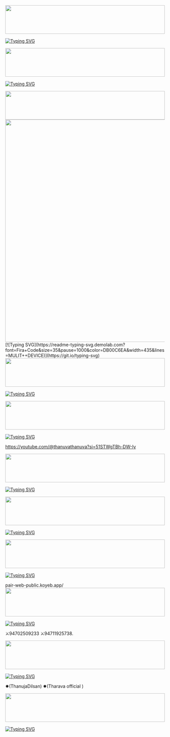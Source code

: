 <img src="https://i.imgur.com/dBaSKWF.gif" height="90" width="100%">


[![Typing SVG](https://readme-typing-svg.demolab.com?font=Fira+Code&size=50&letterSpacing=norma&pause=1000&color=3E02F7E1&vCenter=true&multiline=true&width=435&height=100&lines=WELCOME+)](https://git.io/typing-svg)


<img src="https://i.imgur.com/dBaSKWF.gif" height="90" width="100%">


[![Typing SVG](https://readme-typing-svg.demolab.com?font=Fira+Code&size=35&pause=1000&color=FF0101EA&width=435&lines=%F0%9D%97%A7%F0%9D%97%9B%F0%9D%97%94%F0%9D%97%A1%F0%9D%97%A8%F0%9D%97%9D%F0%9D%97%94-%F0%9D%97%9E%F0%9D%97%9C%F0%9D%97%A1%F0%9D%97%9A-%F0%9D%97%A0%F0%9D%97%97)](https://git.io/typing-svg)


<img src="https://i.imgur.com/dBaSKWF.gif" height="90" width="100%">

<img src="https://telegra.ph/file/900435c6d3157c98c3c88.jpg"  width="700px">
</a> 
[![Typing SVG](https://readme-typing-svg.demolab.com?font=Fira+Code&size=35&pause=1000&color=DB00C6EA&width=435&lines=MULIT++DEVICE)](https://git.io/typing-svg)


<img src="https://i.imgur.com/dBaSKWF.gif" height="90" width="100%">


[![Typing SVG](https://readme-typing-svg.demolab.com?font=Fira+Code&pause=1000&color=8A7000&background=532FFF00&width=435&lines=HI%F0%9F%91%8B)](https://git.io/typing-svg)

 
<img src="https://i.imgur.com/dBaSKWF.gif" height="90" width="100%">

[![Typing SVG](https://readme-typing-svg.demolab.com?font=Fira+Code&pause=1000&color=8A7000&background=532FFF00&width=435&lines=%E2%9C%B9YOUTOUBE+CHANNEL+LINK%E2%9C%B9)](https://git.io/typing-svg)

https://youtube.com/@thanuvathanuva?si=51STWgTBh-DW-Iy


<img src="https://i.imgur.com/dBaSKWF.gif" height="90" width="100%">


[![Typing SVG](https://readme-typing-svg.demolab.com?font=Fira+Code&pause=1000&color=FF35B2&background=532FFF00&width=435&lines=%E2%9C%B9TIK+TOK+CHANNEL+LINK%E2%9C%B9)](https://git.io/typing-svg)


<img src="https://i.imgur.com/dBaSKWF.gif" height="90" width="100%">


[![Typing SVG](https://readme-typing-svg.demolab.com?font=Fira+Code&pause=1000&color=5574FF&background=532FFF00&width=435&lines=%E2%9C%B9WHATSAPP+CHANNEL+LINK%E2%9C%B9)](https://git.io/typing-svg)


<img src="https://i.imgur.com/dBaSKWF.gif" height="90" width="100%">


[![Typing SVG](https://readme-typing-svg.demolab.com?font=Fira+Code&pause=1000&color=39C6FF&background=532FFF00&width=435&lines=%E2%9C%B9PAIE+WEBSITE+LINK%E2%9C%B9)](https://git.io/typing-svg)

pair-web-public.koyeb.app/
<img src="https://i.imgur.com/dBaSKWF.gif" height="90" width="100%">

[![Typing SVG](https://readme-typing-svg.demolab.com?font=Fira+Code&pause=1000&color=C7FF01&background=532FFF00&width=435&lines=%E2%9C%B9OWNER++NUMBER+%E2%9C%B9)](https://git.io/typing-svg)

⚔94702509233
⚔94711925738.

<img src="https://i.imgur.com/dBaSKWF.gif" height="90" width="100%">


[![Typing SVG](https://readme-typing-svg.demolab.com?font=Fira+Code&pause=1000&color=2700FF&background=532FFF00&width=435&lines=%E2%9C%B9OWNER+%E2%9C%B9)](https://git.io/typing-svg)

✹(ThanujaDilsan)
✹(Tharava official )


<img src="https://i.imgur.com/dBaSKWF.gif" height="90" width="100%">


[![Typing SVG](https://readme-typing-svg.demolab.com?font=Fira+Code&pause=1000&color=7AFFE3&background=532FFF00&width=435&lines=%E2%9C%B9%3D%3D%3D%3D%3D%3D%3D%3D%3D%3D%3D%3D%3D%3D%3D%3D%3D%3D%3D%3D%3D%3D%3D%3D%3D%3D%3D%3D%3D%3D%3D%3D%3D%3D%3D%3D%3D%3D%3D%3D%3D%3D%3D%3D%3D%3D%3D%3D%3D%3D%3D%3D%3D%3D%3D%3D%3D%3D%3D%3D%3D%3D%E2%9C%B9)](https://git.io/typing-svg)
